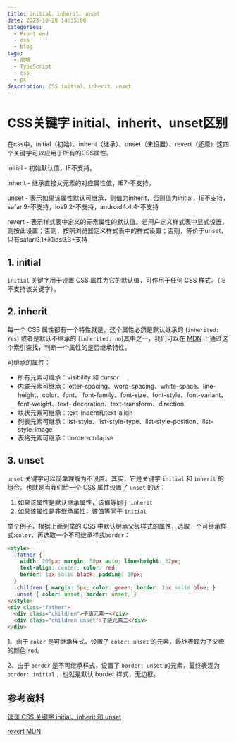 ```yaml
---
title: initial、inherit、unset
date: 2023-10-28 14:35:00
categories:
  - Front end
  - css
  - blog
tags:
  - 前端
  - TypeScript
  - css
  - px
description: CSS initial、inherit、unset
---
```





# CSS关键字 initial、inherit、unset区别

在css中，initial（初始）、inherit（继承）、unset（未设置）、revert（还原）这四个关键字可以应用于所有的CSS属性。

initial - 初始默认值，IE不支持。

inherit - 继承直接父元素的对应属性值，IE7-不支持。

unset - 表示如果该属性默认可继承，则值为inherit，否则值为initial，IE不支持，safari9-不支持，ios9.2-不支持，android4.4.4-不支持

revert - 表示样式表中定义的元素属性的默认值。若用户定义样式表中显式设置，则按此设置；否则，按照浏览器定义样式表中的样式设置；否则，等价于unset，只有safari9.1+和ios9.3+支持

## 1. initial

`initial` 关键字用于设置 CSS 属性为它的默认值，可作用于任何 CSS 样式。（IE 不支持该关键字）。

## 2. inherit

每一个 CSS 属性都有一个特性就是，这个属性必然是默认继承的 (`inherited: Yes`) 或者是默认不继承的 (`inherited: no`)其中之一，我们可以在 [MDN](https://developer.mozilla.org/zh-CN/docs/Web/CSS/Reference) 上通过这个索引查找，判断一个属性的是否继承特性。

可继承的属性：

- 所有元素可继承：visibility 和 cursor
- 内联元素可继承：letter-spacing、word-spacing、white-space、line-height、color、font、 font-family、font-size、font-style、font-variant、font-weight、text- decoration、text-transform、direction
- 块状元素可继承：text-indent和text-align
- 列表元素可继承：list-style、list-style-type、list-style-position、list-style-image
- 表格元素可继承：border-collapse

## 3. unset

`unset` 关键字可以简单理解为不设置。其实，它是关键字 `initial` 和 `inherit` 的组合。也就是当我们给一个 CSS 属性设置了 `unset` 的话：

1. 如果该属性是默认继承属性，该值等同于 `inherit`
2. 如果该属性是非继承属性，该值等同于 `initial`

举个例子，根据上面列举的 CSS 中默认继承父级样式的属性，选取一个可继承样式:`color`，再选取一个不可继承样式`border`：

```html
<style>
  .father {
    width: 200px; margin: 50px auto; line-height: 32px;
    text-align: center; color: red;
    border: 1px solid black; padding: 10px;
  }
  .children { margin: 5px; color: green; border: 1px solid blue; }
  .unset { color: unset; border: unset; }
</style>
<div class="father">
  <div class="children">子级元素一</div>
  <div class="children unset">子级元素二</div>
</div>
```

1、由于 `color` 是可继承样式，设置了 `color: unset` 的元素，最终表现为了父级的颜色 `red`。

2、由于 `border` 是不可继承样式，设置了 `border: unset` 的元素，最终表现为 `border: initial` ，也就是默认 border 样式，无边框。



## 参考资料

[谈谈 CSS 关键字 initial、inherit 和 unset](https://www.cnblogs.com/coco1s/p/6733022.html)

[revert MDN](https://developer.mozilla.org/en-US/docs/Web/CSS/revert)

